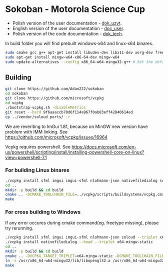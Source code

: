 # Sokoban - Motorola Science Cup

- Polish version of the user documentation - [dok_uzyt](./dok_uzyt.md).
- English version of the user documentation - [doc_user](./doc_user.md).
- Polish version of the code documentation - [dok_tech](./dok_tech.md).


In build folder you will find prebuilt windows-x64 and linux-x64 binares.
```sh
sudo cmake gcc g++ apt-get install libudev-dev libx11-dev xorg-dev freeglut3-dev
sudo apt-get install mingw-w64-x86-64-dev mingw-w64
sudo update-alternatives --config x86_64-w64-mingw32-g++ # Set the default mingw32 g++ compiler option to posix.


```


## Building
```sh
git clone https://github.com/Adan222/sokoban
cd sokoban
git clone https://github.com/microsoft/vcpkg
cd vcpkg
./bootstrap-vcpkg.sh -disableMetrics
git reset --hard 9f6aaaccb70d6f114a967f0ab83eff42840614ed
cp ../vendor/soloud ports/ -r
```

We are reveriting to ImGui 1.81, because on MinGW new version have problem with IMM linking. See https://github.com/microsoft/vcpkg/issues/16964

Vcpkg requires powershell. See https://docs.microsoft.com/en-us/powershell/scripting/install/installing-powershell-core-on-linux?view=powershell-7.1



### For building Linux binares
```sh
./vcpkg install sfml imgui imgui-sfml nlohmann-json nativefiledialog soloud
cd ..
mkdir -p build && cd build
cmake .. -DCMAKE_TOOLCHAIN_FILE=../vcpkg/scripts/buildsystems/vcpkg.cmake
make

```
### For cross building to Windows 
If any error occures during cmake command(eg. freetype missing), please try rerunning.

```sh
./vcpkg install sfml imgui imgui-sfml nlohmann-json soloud --triplet x64-mingw-static
./vcpkg install nativefiledialog --head --triplet x64-mingw-static
cd ..
mkdir -p build && cd build
cmake .. -DVCPKG_TARGET_TRIPLET=x64-mingw-static -DCMAKE_TOOLCHAIN_FILE=../vcpkg/scripts/buildsystems/vcpkg.cmake -DVCPKG_CHAINLOAD_TOOLCHAIN_FILE=<absolute path to sokoban dir>/toolchain-mingw-x64.cmake -DVCPKG_APPLOCAL_DEPS=OFF
ln -s /usr/x86_64-w64-mingw32/lib/libopengl32.a /usr/x86_64-w64-mingw32/lib/libOpenGL32.a
make
```
